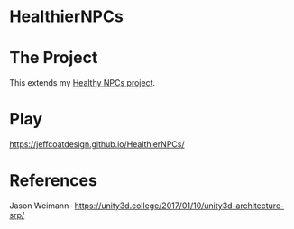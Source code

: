 # HealthierNPCs
# The Project
This extends my [Healthy NPCs project](https://github.com/JeffcoatDesign/HealthyNPCS).
# Play
https://jeffcoatdesign.github.io/HealthierNPCs/
# References
Jason Weimann- https://unity3d.college/2017/01/10/unity3d-architecture-srp/
